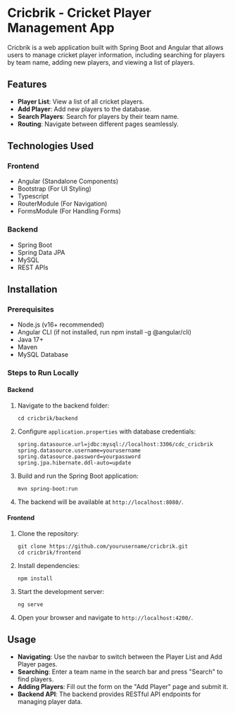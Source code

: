 # Cricbrik - Cricket Player Management App

Cricbrik is a web application built with Spring Boot and Angular that allows users to manage cricket player information, including searching for players by team name, adding new players, and viewing a list of players.

## Features

- **Player List**: View a list of all cricket players.
- **Add Player**: Add new players to the database.
- **Search Players**: Search for players by their team name.
- **Routing**: Navigate between different pages seamlessly.


## Technologies Used

### Frontend
- Angular (Standalone Components)
- Bootstrap (For UI Styling)
- Typescript
- RouterModule (For Navigation)
- FormsModule (For Handling Forms)

### Backend
- Spring Boot
- Spring Data JPA
- MySQL
- REST APIs


## Installation

### Prerequisites
- Node.js (v16+ recommended)
- Angular CLI (if not installed, run npm install -g @angular/cli)
- Java 17+
- Maven
- MySQL Database

### Steps to Run Locally
#### Backend
1. Navigate to the backend folder:
   ```console
   cd cricbrik/backend
   ```
2. Configure ```application.properties``` with database credentials:
   ```console
   spring.datasource.url=jdbc:mysql://localhost:3306/cdc_cricbrik
   spring.datasource.username=yourusername
   spring.datasource.password=yourpassword
   spring.jpa.hibernate.ddl-auto=update
   ```
3. Build and run the Spring Boot application:
   ```console
   mvn spring-boot:run
   ```
4. The backend will be available at ```http://localhost:8080/```.

#### Frontend
1. Clone the repository:
   ```console
   git clone https://github.com/yourusername/cricbrik.git
   cd cricbrik/frontend
   ```
2. Install dependencies:
   ```console
   npm install
   ```
3. Start the development server:
   ```console
   ng serve
   ```
4. Open your browser and navigate to ```http://localhost:4200/```.

## Usage

- **Navigating**: Use the navbar to switch between the Player List and Add Player pages.
- **Searching**: Enter a team name in the search bar and press "Search" to find players.
- **Adding Players**: Fill out the form on the "Add Player" page and submit it.
- **Backend API**: The backend provides RESTful API endpoints for managing player data.
